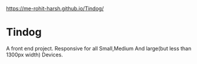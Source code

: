 https://me-rohit-harsh.github.io/Tindog/
# Tindog
A front end project.
Responsive for all Small,Medium And large(but less than 1300px width) Devices.

